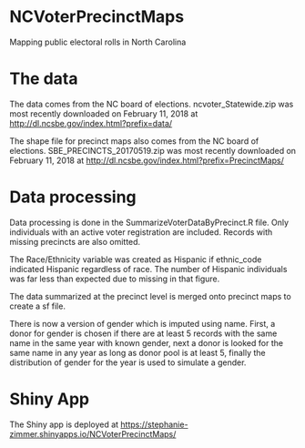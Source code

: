 # NCVoterPrecinctMaps
Mapping public electoral rolls in North Carolina

# The data
The data comes from the NC board of elections. ncvoter_Statewide.zip was most recently downloaded on February 11, 2018 at http://dl.ncsbe.gov/index.html?prefix=data/ 

The shape file for precinct maps also comes from the NC board of elections. SBE_PRECINCTS_20170519.zip was most recently downloaded on February 11, 2018 at http://dl.ncsbe.gov/index.html?prefix=PrecinctMaps/ 

# Data processing
Data processing is done in the SummarizeVoterDataByPrecinct.R file. Only individuals with an active voter registration are included. Records with missing precincts are also omitted. 

The Race/Ethnicity variable was created as Hispanic if ethnic_code indicated Hispanic regardless of race. The number of Hispanic individuals was far less than expected due to missing in that figure.

The data summarized at the precinct level is merged onto precinct maps to create a sf file.

There is now a version of gender which is imputed using name. First, a donor for gender is chosen if there are at least 5 records with the same name in the same year with known gender, next a donor is looked for the same name in any year as long as donor pool is at least 5, finally the distribution of gender for the year is used to simulate a gender.

# Shiny App
The Shiny app is deployed at https://stephanie-zimmer.shinyapps.io/NCVoterPrecinctMaps/ 